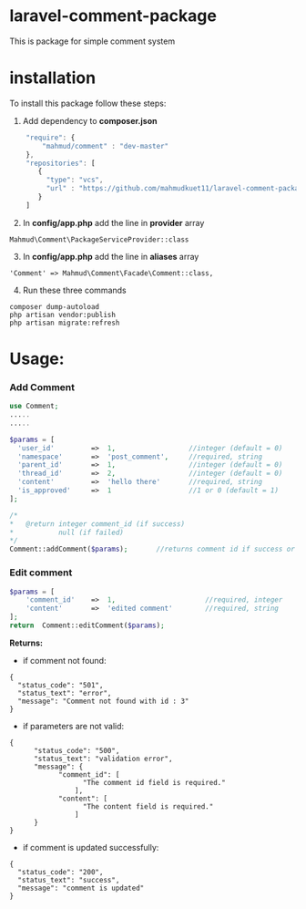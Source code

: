 # laravel-comment-package
This is package for simple comment system

# installation
To install this package follow these steps:
1. Add dependency to **composer.json**
``` javascript
    "require": {
        "mahmud/comment" : "dev-master"
    },
    "repositories": [
       {
         "type": "vcs",
         "url" : "https://github.com/mahmudkuet11/laravel-comment-package.git"
       }
    ]
```
2. In **config/app.php** add the line in **provider** array
```
Mahmud\Comment\PackageServiceProvider::class
```
3. In **config/app.php** add the line in **aliases** array
```
'Comment' => Mahmud\Comment\Facade\Comment::class,
```
4. Run these three commands
```
composer dump-autoload
php artisan vendor:publish
php artisan migrate:refresh
```


# Usage:
### Add Comment

```php
use Comment;
.....
.....

$params = [
  'user_id'   		=>  1,				    //integer (default = 0)
  'namespace' 		=>  'post_comment',	    //required, string
  'parent_id' 		=>  1,				    //integer (default = 0)
  'thread_id' 		=>  2,				    //integer (default = 0)
  'content'   		=>  'hello there'	    //required, string
  'is_approved'   	=>  1				    //1 or 0 (default = 1)
];

/*
*	@return integer comment_id (if success)
*			null (if failed)
*/
Comment::addComment($params);		//returns comment id if success or null if failed
```

### Edit comment

``` php
$params = [
    'comment_id'    =>  1,                      //required, integer
    'content'       =>  'edited comment'        //required, string
];
return  Comment::editComment($params);
```
**Returns:**

* if comment not found: 
```
{
  "status_code": "501",
  "status_text": "error",
  "message": "Comment not found with id : 3"
}
```

* if parameters are not valid:
```
{
      "status_code": "500",
      "status_text": "validation error",
      "message": {
            "comment_id": [
                  "The comment id field is required."
                ],
            "content": [
                  "The content field is required."
                ]
      }
}
```

* if comment is updated successfully:
```
{
  "status_code": "200",
  "status_text": "success",
  "message": "comment is updated"
}
```